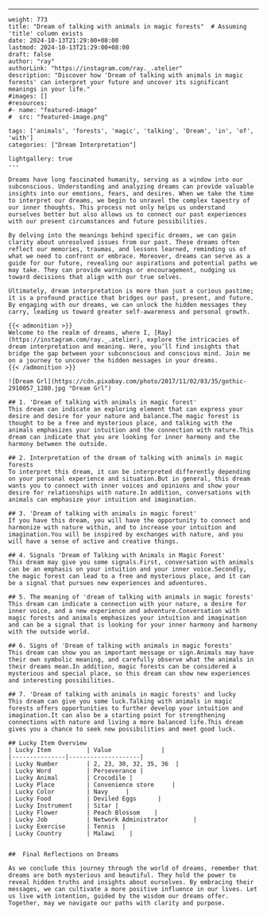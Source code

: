 ---
    weight: 773
    title: "Dream of talking with animals in magic forests"  # Assuming 'title' column exists
    date: 2024-10-13T21:29:00+08:00
    lastmod: 2024-10-13T21:29:00+08:00
    draft: false
    author: "ray"
    authorLink: "https://instagram.com/ray._.atelier"
    description: "Discover how 'Dream of talking with animals in magic forests' can interpret your future and uncover its significant meanings in your life."
    #images: []
    #resources:
    #- name: "featured-image"
    #  src: "featured-image.png"
    
    tags: ['animals', 'forests', 'magic', 'talking', 'Dream', 'in', 'of', 'with']
    categories: ["Dream Interpretation"]
    
    lightgallery: true
    ---
    
    Dreams have long fascinated humanity, serving as a window into our subconscious. Understanding and analyzing dreams can provide valuable insights into our emotions, fears, and desires. When we take the time to interpret our dreams, we begin to unravel the complex tapestry of our inner thoughts. This process not only helps us understand ourselves better but also allows us to connect our past experiences with our present circumstances and future possibilities.
    
    By delving into the meanings behind specific dreams, we can gain clarity about unresolved issues from our past. These dreams often reflect our memories, traumas, and lessons learned, reminding us of what we need to confront or embrace. Moreover, dreams can serve as a guide for our future, revealing our aspirations and potential paths we may take. They can provide warnings or encouragement, nudging us toward decisions that align with our true selves.
    
    Ultimately, dream interpretation is more than just a curious pastime; it is a profound practice that bridges our past, present, and future. By engaging with our dreams, we can unlock the hidden messages they carry, leading us toward greater self-awareness and personal growth.
    
    {{< admonition >}}
    Welcome to the realm of dreams, where I, [Ray](https://instagram.com/ray._.atelier), explore the intricacies of dream interpretation and meaning. Here, you’ll find insights that bridge the gap between your subconscious and conscious mind. Join me on a journey to uncover the hidden messages in your dreams.
    {{< /admonition >}}
    
    ![Dream Grl](https://cdn.pixabay.com/photo/2017/11/02/03/35/gothic-2910057_1280.jpg "Dream Grl")
    
    ## 1. 'Dream of talking with animals in magic forest'
    This dream can indicate an exploring element that can express your desire and desire for your nature and balance.The magic forest is thought to be a free and mysterious place, and talking with the animals emphasizes your intuition and the connection with nature.This dream can indicate that you are looking for inner harmony and the harmony between the outside.
    
    ## 2. Interpretation of the dream of talking with animals in magic forests
    To interpret this dream, it can be interpreted differently depending on your personal experience and situation.But in general, this dream wants you to connect with inner voices and opinions and show your desire for relationships with nature.In addition, conversations with animals can emphasize your intuition and imagination.
    
    ## 3. 'Dream of talking with animals in magic forest'
    If you have this dream, you will have the opportunity to connect and harmonize with nature within, and to increase your intuition and imagination.You will be inspired by exchanges with nature, and you will have a sense of active and creative things.
    
    ## 4. Signals 'Dream of Talking with Animals in Magic Forest'
    This dream may give you some signals.First, conversation with animals can be an emphasis on your intuition and your inner voice.Secondly, the magic forest can lead to a free and mysterious place, and it can be a signal that pursues new experiences and adventures.
    
    ## 5. The meaning of 'dream of talking with animals in magic forests'
    This dream can indicate a connection with your nature, a desire for inner voice, and a new experience and adventure.Conversation with magic forests and animals emphasizes your intuition and imagination and can be a signal that is looking for your inner harmony and harmony with the outside world.
    
    ## 6. Signs of 'Dream of talking with animals in magic forests'
    This dream can show you an important message or sign.Animals may have their own symbolic meaning, and carefully observe what the animals in their dreams mean.In addition, magic forests can be considered a mysterious and special place, so this dream can show new experiences and interesting possibilities.
    
    ## 7. 'Dream of talking with animals in magic forests' and lucky
    This dream can give you some luck.Talking with animals in magic forests offers opportunities to further develop your intuition and imagination.It can also be a starting point for strengthening connections with nature and living a more balanced life.This dream gives you a chance to seek new possibilities and meet good luck.
    
    ## Lucky Item Overview
    | Lucky Item          | Value              |
    |---------------|--------------------|
    | Lucky Number        | 2, 23, 30, 32, 35, 36  |
    | Lucky Word          | Perseverance |
    | Lucky Animal        | Crocodile |
    | Lucky Place         | Convenience store     |
    | Lucky Color         | Navy     |
    | Lucky Food          | Deviled Eggs      |
    | Lucky Instrument    | Sitar |
    | Lucky Flower        | Peach Blossom    |
    | Lucky Job           | Network Administrator       |
    | Lucky Exercise      | Tennis  |
    | Lucky Country       | Malawi    |
    
    
    ##  Final Reflections on Dreams
    
    As we conclude this journey through the world of dreams, remember that dreams are both mysterious and beautiful. They hold the power to reveal hidden truths and insights about ourselves. By embracing their messages, we can cultivate a more positive influence in our lives. Let us live with intention, guided by the wisdom our dreams offer. Together, may we navigate our paths with clarity and purpose.
    